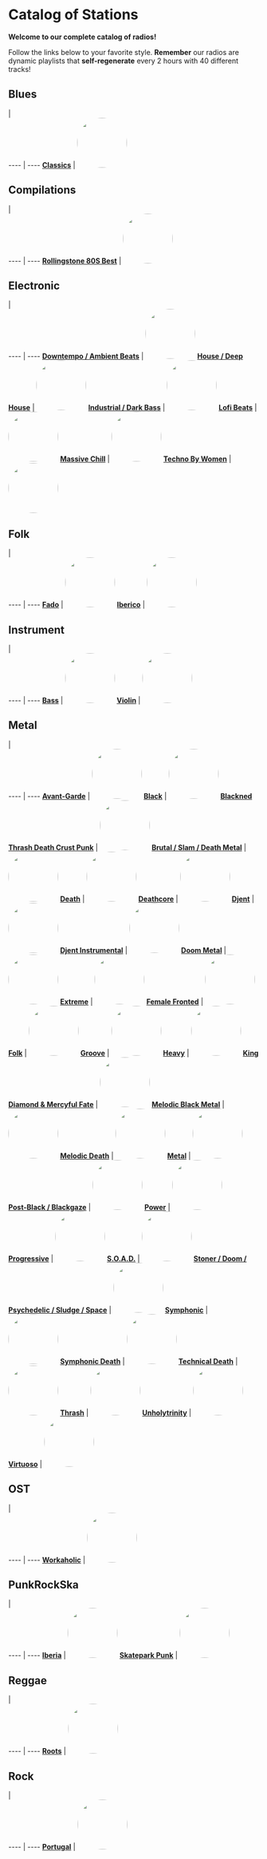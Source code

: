 

<style>
figure {
  border: 0px #cccccc solid;
  padding: 4px;
  margin: auto;
  align: center;
}
</style>

# Catalog of Stations

**Welcome to our complete catalog of radios!**

Follow the links below to your favorite style. **Remember** our radios
are dynamic playlists that **self-regenerate** every 2 hours with 40 different
tracks!

## Blues

  |  
 ---- | ---- 
[**Classics**](https://radioninjapirata.github.io/radio_bluesclassics.html) | <a href="https://radioninjapirata.github.io/radio_bluesclassics.html" target="_blank"><img src="https://mosaic.scdn.co/640/ab67616d0000b2731632a600792d6ebcf32e8182ab67616d0000b2736ecf6c588fec3e00c3d7a537ab67616d0000b273b35e834af126be64d5be7f07ab67616d0000b273d5645064b422ba6d84f16de0" height="100" width="auto" style="border-radius:50%"></a>

## Compilations

  |  
 ---- | ---- 
[**Rollingstone 80S Best**](https://radioninjapirata.github.io/radio_rollingbest80s.html) | <a href="https://radioninjapirata.github.io/radio_rollingbest80s.html" target="_blank"><img src="https://mosaic.scdn.co/640/ab67616d0000b27346e859872ed30a898160aeb2ab67616d0000b27371e71a75f470752c8eb16cbbab67616d0000b273a7865e686c36a4adda6c9978ab67616d0000b273ab6fe8d14049de8411919ad4" height="100" width="auto" style="border-radius:50%"></a>

## Electronic

  |  
 ---- | ---- 
[**Downtempo / Ambient Beats**](https://radioninjapirata.github.io/radio_downtempo.html) | <a href="https://radioninjapirata.github.io/radio_downtempo.html" target="_blank"><img src="https://mosaic.scdn.co/640/ab67616d0000b27307f0f0931eff16ee621a7b0dab67616d0000b27353c9f3b4b542e416b2485252ab67616d0000b27382d8c3383fa48023d9ffdea1ab67616d0000b273ea3e79f88a276e3d380100bd" height="100" width="auto" style="border-radius:50%"></a>
[**House / Deep House**](https://radioninjapirata.github.io/house.html) | <a href="https://radioninjapirata.github.io/house.html" target="_blank"><img src="https://mosaic.scdn.co/640/ab67616d0000b27330582c75d7167b8787cd4c88ab67616d0000b273be4d32b593d741cc9a6deba4ab67616d0000b273cc23e7562cc57c84d006d31cab67616d0000b273e46384ef83c754e28d8a2eab" height="100" width="auto" style="border-radius:50%"></a>
[**Industrial / Dark Bass**](https://radioninjapirata.github.io/radio_industrial_darkbass.html) | <a href="https://radioninjapirata.github.io/radio_industrial_darkbass.html" target="_blank"><img src="https://mosaic.scdn.co/640/ab67616d0000b2730c7bd143ba2d2da15daedcc4ab67616d0000b2732977e544a8003e7591e31032ab67616d0000b273df845829d4ad6d03094e5405ab67616d0000b273df86d77f21f8951d1b32e0eb" height="100" width="auto" style="border-radius:50%"></a>
[**Lofi Beats**](https://radioninjapirata.github.io/radio_lofi.html) | <a href="https://radioninjapirata.github.io/radio_lofi.html" target="_blank"><img src="https://mosaic.scdn.co/640/ab67616d0000b2731e5b21ae040a0ccd799ae36eab67616d0000b2737608f14660b06a69b8223e3cab67616d0000b273910f5d980d16051e7ef54b3dab67616d0000b273d36da7f7ce1b4381de534168" height="100" width="auto" style="border-radius:50%"></a>
[**Massive Chill**](https://radioninjapirata.github.io/massive_chill.html) | <a href="https://radioninjapirata.github.io/massive_chill.html" target="_blank"><img src="https://mosaic.scdn.co/640/ab67616d0000b27314f348f6840ad681a8f3d841ab67616d0000b2739059df6f2f187bd7f0b79e7aab67616d0000b273b021dfa2cfcb248bb40ed977ab67616d0000b273e1c23f0ae4af6c7a9b3d4283" height="100" width="auto" style="border-radius:50%"></a>
[**Techno By Women**](https://radioninjapirata.github.io/radio_technowomen.html) | <a href="https://radioninjapirata.github.io/radio_technowomen.html" target="_blank"><img src="https://mosaic.scdn.co/640/ab67616d0000b2731d1eba23d1a1f88136ee3485ab67616d0000b273a53ec9cc1aecb785a2b4436eab67616d0000b273d258f3fa410d1447ed30f575ab67616d0000b273f8f49b96f076cbb0113bbc9b" height="100" width="auto" style="border-radius:50%"></a>

## Folk

  |  
 ---- | ---- 
[**Fado**](https://radioninjapirata.github.io/radio_fado.html) | <a href="https://radioninjapirata.github.io/radio_fado.html" target="_blank"><img src="https://mosaic.scdn.co/640/ab67616d0000b273586aa6126ca65623a8654efaab67616d0000b2737883c297666e9710d957d149ab67616d0000b273b897c89fba390168453b87efab67616d0000b273c860e24adbdcecd242578fe0" height="100" width="auto" style="border-radius:50%"></a>
[**Iberico**](https://radioninjapirata.github.io/radio_folkiberico.html) | <a href="https://radioninjapirata.github.io/radio_folkiberico.html" target="_blank"><img src="https://mosaic.scdn.co/640/ab67616d0000b2733f14304012bdd8582e0160f7ab67616d0000b2738fdf3361f8c613a002292352ab67616d0000b273ae03268fc196e1c196db608eab67616d0000b273f9f4db732d4a2272ac9c86ff" height="100" width="auto" style="border-radius:50%"></a>

## Instrument

  |  
 ---- | ---- 
[**Bass**](https://radioninjapirata.github.io/radio_bassists.html) | <a href="https://radioninjapirata.github.io/radio_bassists.html" target="_blank"><img src="https://mosaic.scdn.co/640/ab67616d0000b2730c27fb248628cbad907cbe67ab67616d0000b2738b10581994745f755296c12aab67616d0000b273b0de86b866871ebda74fd478ab67616d0000b273e61f00fe12fc1c4dba2b9ce1" height="100" width="auto" style="border-radius:50%"></a>
[**Violin**](https://radioninjapirata.github.io/radio_violin.html) | <a href="https://radioninjapirata.github.io/radio_violin.html" target="_blank"><img src="https://mosaic.scdn.co/640/ab67616d0000b27333110a154ccc37c613023918ab67616d0000b273350340a9fe250ab34d867e1dab67616d0000b2738ec3e59d1c553d10b6ec50e5ab67616d0000b273fa1c3a0c1b55d27eaa7fa2b3" height="100" width="auto" style="border-radius:50%"></a>

## Metal

  |  
 ---- | ---- 
[**Avant-Garde**](https://radioninjapirata.github.io/radio_metalavantgarde.html) | <a href="https://radioninjapirata.github.io/radio_metalavantgarde.html" target="_blank"><img src="https://mosaic.scdn.co/640/ab67616d0000b273157223790bb1e581e5537cb1ab67616d0000b27346089bd7eaceb64be23814e1ab67616d0000b2735ddfde0b9df028bbfd8cc409ab67616d0000b273f929398e4047ef56ebf34c0e" height="100" width="auto" style="border-radius:50%"></a>
[**Black**](https://radioninjapirata.github.io/radio_blackmetal.html) | <a href="https://radioninjapirata.github.io/radio_blackmetal.html" target="_blank"><img src="https://mosaic.scdn.co/640/ab67616d0000b27304a7c74a39e59641542971feab67616d0000b273313fdaae1b350cacd0ef0bcdab67616d0000b2733f43cd403d5ef45cd4ce439dab67616d0000b273a7cbfb1a0719f6b6190f250e" height="100" width="auto" style="border-radius:50%"></a>
[**Blackned Thrash Death Crust Punk**](https://radioninjapirata.github.io/radio_blacknedthrash.html) | <a href="https://radioninjapirata.github.io/radio_blacknedthrash.html" target="_blank"><img src="https://mosaic.scdn.co/640/ab67616d0000b2733042953bccdcf3dfbdb6a92fab67616d0000b27372adf296976356db6bda7e38ab67616d0000b2737f5fcb73fa088fda422f41b8ab67616d0000b2739e6cd832903f6fcb0d689a20" height="100" width="auto" style="border-radius:50%"></a>
[**Brutal / Slam / Death Metal**](https://radioninjapirata.github.io/radio_brutaldeathmetal.html) | <a href="https://radioninjapirata.github.io/radio_brutaldeathmetal.html" target="_blank"><img src="https://mosaic.scdn.co/640/ab67616d0000b2733061a170fd5d793d84e6a983ab67616d0000b273766c5647a366d2d287ed3495ab67616d0000b2737f41a6ef7a68759d413ed357ab67616d0000b273f1556bdcffb23b8fd6d89faa" height="100" width="auto" style="border-radius:50%"></a>
[**Death**](https://radioninjapirata.github.io/radio_deathmetal.html) | <a href="https://radioninjapirata.github.io/radio_deathmetal.html" target="_blank"><img src="https://mosaic.scdn.co/640/ab67616d0000b2732842b54edbd7e679d96450acab67616d0000b2733a1d110620a38a151fa6e4c6ab67616d0000b273cb3ef77aeadaba20a39a43ffab67616d0000b273fa319aefc9ef9aa04b57ed4e" height="100" width="auto" style="border-radius:50%"></a>
[**Deathcore**](https://radioninjapirata.github.io/deathcore.html) | <a href="https://radioninjapirata.github.io/deathcore.html" target="_blank"><img src="https://i.scdn.co/image/ab67706c0000bebbdc88e3ba6ac54710a8d212c1" height="100" width="auto" style="border-radius:50%"></a>
[**Djent**](https://radioninjapirata.github.io/radio_djent.html) | <a href="https://radioninjapirata.github.io/radio_djent.html" target="_blank"><img src="https://mosaic.scdn.co/640/ab67616d0000b2736eae2dec2b713f12f97e7ad6ab67616d0000b2737a925ad9405f4467c389bbbcab67616d0000b2738bb64522be3f9b8b0363a181ab67616d0000b273c27b2ab53d2de4cecd7e25f7" height="100" width="auto" style="border-radius:50%"></a>
[**Djent Instrumental**](https://radioninjapirata.github.io/radio_instrumentaldjent.html) | <a href="https://radioninjapirata.github.io/radio_instrumentaldjent.html" target="_blank"><img src="https://mosaic.scdn.co/640/ab67616d0000b27317f7b63037246f4c30188531ab67616d0000b2731d6ff9fb92380ac3b7fd0f9fab67616d0000b273a8d3579b47edc658f075ba48ab67616d0000b273c44ca14060e86e65d9b5007c" height="100" width="auto" style="border-radius:50%"></a>
[**Doom Metal**](https://radioninjapirata.github.io/radio_doom.html) | <a href="https://radioninjapirata.github.io/radio_doom.html" target="_blank"><img src="https://mosaic.scdn.co/640/ab67616d0000b2730d3e431e26f400508c5cb118ab67616d0000b27341c1d58cd3697c252f740c44ab67616d0000b273450dad68156353cc87d7ee3bab67616d0000b273fbd160d86b1ae8b1d052bbbb" height="100" width="auto" style="border-radius:50%"></a>
[**Extreme**](https://radioninjapirata.github.io/radio_extrememetal.html) | <a href="https://radioninjapirata.github.io/radio_extrememetal.html" target="_blank"><img src="https://mosaic.scdn.co/640/ab67616d0000b2732a963300d17003b067b2293cab67616d0000b2732bd186a5fb10c476791d89dcab67616d0000b27356ce3ffa31e1c99a3f3e68a9ab67616d0000b27389ef519c19a7e751157df5f4" height="100" width="auto" style="border-radius:50%"></a>
[**Female Fronted**](https://radioninjapirata.github.io/radio_femalefrontedmetal.html) | <a href="https://radioninjapirata.github.io/radio_femalefrontedmetal.html" target="_blank"><img src="https://mosaic.scdn.co/640/ab67616d0000b27304212d23a550b197a073ba2bab67616d0000b27349207b044e23fc733f7ab809ab67616d0000b273a5604d7a0e6df70135380b2aab67616d0000b273daaf737ecad805e5c098de11" height="100" width="auto" style="border-radius:50%"></a>
[**Folk**](https://radioninjapirata.github.io/radio_folkmetal.html) | <a href="https://radioninjapirata.github.io/radio_folkmetal.html" target="_blank"><img src="https://mosaic.scdn.co/640/ab67616d0000b27326e021d4e23cc0126954bb3bab67616d0000b27342c02926b155531f24e050ecab67616d0000b2735ac988bda97509ea3544acf6ab67616d0000b27394b50e29983e994a4324059b" height="100" width="auto" style="border-radius:50%"></a>
[**Groove**](https://radioninjapirata.github.io/radio_groovemetal.html) | <a href="https://radioninjapirata.github.io/radio_groovemetal.html" target="_blank"><img src="https://mosaic.scdn.co/640/ab67616d0000b273546e9fd22f0f0d18de9e998dab67616d0000b273ad1a1608fbf42300845aae55ab67616d0000b273eba20bc97b252fad35b656abab67616d0000b273fe850495b3777405cc92247c" height="100" width="auto" style="border-radius:50%"></a>
[**Heavy**](https://radioninjapirata.github.io/radio_heavymetal.html) | <a href="https://radioninjapirata.github.io/radio_heavymetal.html" target="_blank"><img src="https://mosaic.scdn.co/640/ab67616d0000b2735246f3fba433a46103ab09c9ab67616d0000b2736d44287f4d851c807f339f12ab67616d0000b2737d86b230933f756d9eb972b7ab67616d0000b2738192db1694959d5c711d39b3" height="100" width="auto" style="border-radius:50%"></a>
[**King Diamond & Mercyful Fate**](https://radioninjapirata.github.io/radio_fan_KDMF.html) | <a href="https://radioninjapirata.github.io/radio_fan_KDMF.html" target="_blank"><img src="https://i.scdn.co/image/ab67706c0000bebbf10c00314f7927884f62c55d" height="100" width="auto" style="border-radius:50%"></a>
[**Melodic Black Metal**](https://radioninjapirata.github.io/radio_melodicblackmetal.html) | <a href="https://radioninjapirata.github.io/radio_melodicblackmetal.html" target="_blank"><img src="https://mosaic.scdn.co/640/ab67616d0000b273541732cd3cdfa849474819a5ab67616d0000b2736695e3f87adfb66baa00201fab67616d0000b273e32501c91967838207527d6eab67616d0000b273f07b8212403818afa4e9ed62" height="100" width="auto" style="border-radius:50%"></a>
[**Melodic Death**](https://radioninjapirata.github.io/radio_melodicdeathmetal.html) | <a href="https://radioninjapirata.github.io/radio_melodicdeathmetal.html" target="_blank"><img src="https://mosaic.scdn.co/640/ab67616d0000b2730764a93d97acc1de13179c9fab67616d0000b273285aea58e6fec27136b986cdab67616d0000b273414470def294652d878ef931ab67616d0000b273953b75a0c54e0d452386970e" height="100" width="auto" style="border-radius:50%"></a>
[**Metal**](https://radioninjapirata.github.io/radio_metal.html) | <a href="https://radioninjapirata.github.io/radio_metal.html" target="_blank"><img src="https://mosaic.scdn.co/640/ab67616d0000b27340d5227b1f071073b25762dbab67616d0000b273672df5f0a5caed7d9a3e9deaab67616d0000b273817f8d6ecdfd77bc26f1dd96ab67616d0000b273fd3cb62a1153e360b20675f5" height="100" width="auto" style="border-radius:50%"></a>
[**Post-Black / Blackgaze**](https://radioninjapirata.github.io/radio_blackgaze.html) | <a href="https://radioninjapirata.github.io/radio_blackgaze.html" target="_blank"><img src="https://i.scdn.co/image/ab67706c0000bebbafcbc35c0babb9608d6986a6" height="100" width="auto" style="border-radius:50%"></a>
[**Power**](https://radioninjapirata.github.io/radio_powermetal.html) | <a href="https://radioninjapirata.github.io/radio_powermetal.html" target="_blank"><img src="https://i.scdn.co/image/ab67706c0000bebbb518b49b7761aacee6f395eb" height="100" width="auto" style="border-radius:50%"></a>
[**Progressive**](https://radioninjapirata.github.io/radio_progrock.html) | <a href="https://radioninjapirata.github.io/radio_progrock.html" target="_blank"><img src="https://mosaic.scdn.co/640/ab67616d0000b27329fc3e17febd7cd9c72b804bab67616d0000b273817a9af094d11b2b6936f0baab67616d0000b273a23d2f98d06d8706ab4693b5ab67616d0000b273bf814355d402c5c995196cad" height="100" width="auto" style="border-radius:50%"></a>
[**S.O.A.D.**](https://radioninjapirata.github.io/radio_soad.html) | <a href="https://radioninjapirata.github.io/radio_soad.html" target="_blank"><img src="https://mosaic.scdn.co/640/ab67616d0000b2732ab7c92b92825908d4efcdc3ab67616d0000b27330d45198d0c9e8841f9a9578ab67616d0000b273a2982eadad9b21912ed6c2e8ab67616d0000b273c65f8d04502eeddbdd61fa71" height="100" width="auto" style="border-radius:50%"></a>
[**Stoner / Doom / Psychedelic / Sludge / Space**](https://radioninjapirata.github.io/radio_stonerrock.html) | <a href="https://radioninjapirata.github.io/radio_stonerrock.html" target="_blank"><img src="https://i.scdn.co/image/ab67706c0000bebb70019b92b807cfbf162f006b" height="100" width="auto" style="border-radius:50%"></a>
[**Symphonic**](https://radioninjapirata.github.io/radio_symphonicmetal.html) | <a href="https://radioninjapirata.github.io/radio_symphonicmetal.html" target="_blank"><img src="https://mosaic.scdn.co/640/ab67616d0000b2732c0e05158e77afc952225bbbab67616d0000b27330aa91bd326d99accb40f008ab67616d0000b27387e2247cc3306c663b85a6acab67616d0000b273cf146506d79ab5a690438556" height="100" width="auto" style="border-radius:50%"></a>
[**Symphonic Death**](https://radioninjapirata.github.io/radio_symphonicdeathmetal.html) | <a href="https://radioninjapirata.github.io/radio_symphonicdeathmetal.html" target="_blank"><img src="https://mosaic.scdn.co/640/ab67616d0000b2732b9fbbb1d4a13c86636912b5ab67616d0000b27334879dc37e81924e94ee3592ab67616d0000b2737e14f8bcea799924e94c8193ab67616d0000b2739b9fe0ec0c1fcd4337a2e85f" height="100" width="auto" style="border-radius:50%"></a>
[**Technical Death**](https://radioninjapirata.github.io/radio_technicaldeathmetal.html) | <a href="https://radioninjapirata.github.io/radio_technicaldeathmetal.html" target="_blank"><img src="https://mosaic.scdn.co/640/ab67616d0000b273907ecb6099049242d8857599ab67616d0000b273a52d15fa551a5f31c3a1baa0ab67616d0000b273a84e90bf5e8d02cda9aaa425ab67616d0000b273e0269aeea37937ca400c6075" height="100" width="auto" style="border-radius:50%"></a>
[**Thrash**](https://radioninjapirata.github.io/radio_thrashmetal.html) | <a href="https://radioninjapirata.github.io/radio_thrashmetal.html" target="_blank"><img src="https://mosaic.scdn.co/640/ab67616d0000b27324cc4d5b694bb86685da4cf6ab67616d0000b2734a24076220c79ddc96318f71ab67616d0000b2735dd5bc2af5f39f506534602bab67616d0000b273769bc589beb0863db20a1470" height="100" width="auto" style="border-radius:50%"></a>
[**Unholytrinity**](https://radioninjapirata.github.io/radio_unholytrinity.html) | <a href="https://radioninjapirata.github.io/radio_unholytrinity.html" target="_blank"><img src="https://mosaic.scdn.co/640/ab67616d0000b27359768f978821ca7b1a151c17ab67616d0000b2736e251a69eecae8feb5744ea4ab67616d0000b2737017160a6ffc1aa41c3d4a83ab67616d0000b273bad2c3c45b714a6050fda785" height="100" width="auto" style="border-radius:50%"></a>
[**Virtuoso**](https://radioninjapirata.github.io/radio_guitarvirtuoso.html) | <a href="https://radioninjapirata.github.io/radio_guitarvirtuoso.html" target="_blank"><img src="https://mosaic.scdn.co/640/ab67616d0000b273135786efc7044674f407d5d5ab67616d0000b273343678efb69ad96f2c65f938ab67616d0000b273b93394c336f04bda5a7c9147ab67616d0000b273f4ec866ca02505986cfb789c" height="100" width="auto" style="border-radius:50%"></a>

## OST

  |  
 ---- | ---- 
[**Workaholic**](https://radioninjapirata.github.io/radio_ostworkaholic.html) | <a href="https://radioninjapirata.github.io/radio_ostworkaholic.html" target="_blank"><img src="https://mosaic.scdn.co/640/ab67616d0000b273074018a41cdc87c520f20ba3ab67616d0000b27380255b6cc3fda7dc4ad84680ab67616d0000b273b6ca9be8f6038aaad55cf50fab67616d0000b273cb27e957fcf3d9622a5c8c8a" height="100" width="auto" style="border-radius:50%"></a>

## PunkRockSka

  |  
 ---- | ---- 
[**Iberia**](https://radioninjapirata.github.io/radio_iberianpunkrock.html) | <a href="https://radioninjapirata.github.io/radio_iberianpunkrock.html" target="_blank"><img src="https://mosaic.scdn.co/640/ab67616d0000b273736746e15cebe593c29fa8dbab67616d0000b273958dbef6e924904a0f79eee1ab67616d0000b273e123fabffadd32c650fbd6c5ab67616d0000b273f8facd60fc526e6e2c601407" height="100" width="auto" style="border-radius:50%"></a>
[**Skatepark Punk**](https://radioninjapirata.github.io/radio_skateparkpunk.html) | <a href="https://radioninjapirata.github.io/radio_skateparkpunk.html" target="_blank"><img src="https://mosaic.scdn.co/640/ab67616d0000b27301703173a652b2689127bc70ab67616d0000b27351ad1636a7d0456ad972a71cab67616d0000b27389f2dcb5c94042c312271ecfab67616d0000b273b193c3878652d29c62413251" height="100" width="auto" style="border-radius:50%"></a>

## Reggae

  |  
 ---- | ---- 
[**Roots**](https://radioninjapirata.github.io/radio_reggaeroots.html) | <a href="https://radioninjapirata.github.io/radio_reggaeroots.html" target="_blank"><img src="https://i.scdn.co/image/ab67706c0000bebb75bc0bda05b4eb00cf749913" height="100" width="auto" style="border-radius:50%"></a>

## Rock

  |  
 ---- | ---- 
[**Portugal**](https://radioninjapirata.github.io/radio_rockportugues.html) | <a href="https://radioninjapirata.github.io/radio_rockportugues.html" target="_blank"><img src="https://mosaic.scdn.co/640/ab67616d0000b2730e91820ba1b8e0733b02fba4ab67616d0000b2731a0156b66b8feb81aea86e81ab67616d0000b2738a6194132dd248e0c52b085eab67616d0000b273c9a0093d9d1f62368f0002e2" height="100" width="auto" style="border-radius:50%"></a>